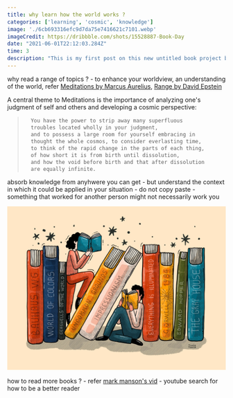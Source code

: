 ```yaml
---
title: why learn how the world works ?
categories: ['learning', 'cosmic', 'knowledge']
image: './6cb693316efc9d7da75e7416621c7101.webp'
imageCredit: https://dribbble.com/shots/15528887-Book-Day
date: "2021-06-01T22:12:03.284Z"
time: 3
description: "This is my first post on this new untitled book project blog thing! How exciting!"
---
```


why read a range of topics ? - to enhance your worldview, an understanding of the world, refer [Meditations by Marcus Aurelius](https://amzn.to/3l0i9yZ), [Range by David Epstein](https://amzn.to/3BQmf2H)

A central theme to Meditations is the importance of analyzing one's judgment of self and others and developing a cosmic perspective:

>       You have the power to strip away many superfluous 
>       troubles located wholly in your judgment, 
>       and to possess a large room for yourself embracing in 
>       thought the whole cosmos, to consider everlasting time, 
>       to think of the rapid change in the parts of each thing, 
>       of how short it is from birth until dissolution, 
>       and how the void before birth and that after dissolution 
>       are equally infinite. 


absorb knowledge from anyhwere you can get - but understand the context in which it could be applied in your situation - do not copy paste - something that worked for another person might not necessarily work you

![Some Funky Book Image](./6cb693316efc9d7da75e7416621c7101.webp)

how to read more books ? - refer [mark manson's vid](https://youtu.be/KJ2Lvi9kG2Q) - youtube search for how to be a better reader

